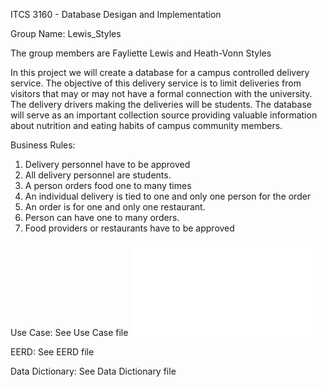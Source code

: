 ITCS 3160 - Database Desigan and Implementation

Group Name: Lewis_Styles

The group members are Fayliette Lewis and Heath-Vonn Styles

In this project we will create a database for a campus controlled delivery service. The objective of this delivery service is to limit deliveries from visitors that may or may not have a formal connection with the university. The delivery drivers making the deliveries will be students. The database will serve as an important collection source providing valuable information about nutrition and eating habits of campus community members.

Business Rules:
1. Delivery personnel have to be approved
2. All delivery personnel are students.
3. A person orders food one to many times
4. An individual delivery is tied to one and only one person for the order
5. An order is for one and only one restaurant.
6. Person can have one to many orders.
7. Food providers or restaurants have to be approved

Use Case: See Use Case file
![](Use%20Case%20Diagram.pdf)

EERD: See EERD file

Data Dictionary: See Data Dictionary file

